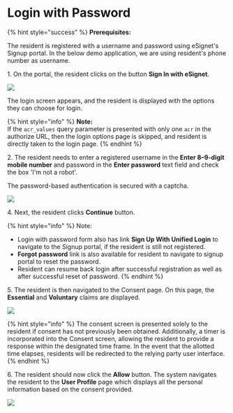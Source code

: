 # Login with Password

{% hint style="success" %}
**Prerequisites:**

The resident is registered with a username and password using eSignet's Signup portal. In the below demo application, we are using resident's phone number as username.


1\. On the portal, the resident clicks on the button **Sign In with eSignet**.

![](\_images/new1-healthservices.png)

The login screen appears, and the resident is displayed with the options they can choose for login.

{% hint style="info" %}
**Note:**\
If the `acr_values` query parameter is presented with only one `acr` in the authorize URL, then the login options page is skipped, and resident is directly taken to the login page.
{% endhint %}

2\. The resident needs to enter a registered username in the **Enter 8–9-digit mobile number** and password in the **Enter password** text field and check the box 'I'm not a robot'.

The password-based authentication is secured with a captcha.

![](\_images/login-with-pwd-form.png)

4\. Next, the resident clicks **Continue** button.

{% hint style="info" %}
Note:&#x20;

* Login with password form also has link **Sign Up With Unified Login** to navigate to the Signup portal, if the resident is still not registered.
* **Forgot password** link is also available for resident to navigate to signup portal to reset the password.
* Resident can resume back login after successful registration as well as after successful reset of password.
{% endhint %}

5\. The resident is then navigated to the Consent page. On this page, the **Essential** and **Voluntary** claims are displayed.

![](\_images/consent-page.png)

{% hint style="info" %}
The consent screen is presented solely to the resident if consent has not previously been obtained. Additionally, a timer is incorporated into the Consent screen, allowing the resident to provide a response within the designated time frame. In the event that the allotted time elapses, residents will be redirected to the relying party user interface.
{% endhint %}

6\. The resident should now click the **Allow** button. The system navigates the resident to the **User Profile** page which displays all the personal information based on the consent provided.

![](\_images/healthservices-user-profile.png)

